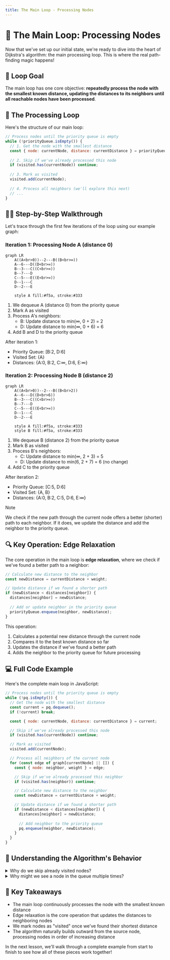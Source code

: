 ```yaml
---
title: The Main Loop - Processing Nodes
---
```


# 🔄 The Main Loop: Processing Nodes

Now that we've set up our initial state, we're ready to dive into the heart of Dijkstra's algorithm: the main processing loop. This is where the real path-finding magic happens!

## 🎯 Loop Goal

The main loop has one core objective: **repeatedly process the node with the smallest known distance, updating the distances to its neighbors until all reachable nodes have been processed**.

## 🔄 The Processing Loop

Here's the structure of our main loop:

```javascript
// Process nodes until the priority queue is empty
while (!priorityQueue.isEmpty()) {
  // 1. Get the node with the smallest distance
  const { node: currentNode, distance: currentDistance } = priorityQueue.dequeue();
  
  // 2. Skip if we've already processed this node
  if (visited.has(currentNode)) continue;
  
  // 3. Mark as visited
  visited.add(currentNode);
  
  // 4. Process all neighbors (we'll explore this next)
  // ...
}
```

## 🚶‍♂️ Step-by-Step Walkthrough

Let's trace through the first few iterations of the loop using our example graph:

### Iteration 1: Processing Node A (distance 0)

```mermaid
graph LR
    A((A<br>0))--2---B((B<br>∞))
    A--6---D((D<br>∞))
    B--3---C((C<br>∞))
    B--7---D
    C--5---E((E<br>∞))
    D--1---C
    D--2---E
    
    style A fill:#f5a, stroke:#333
```

1. We dequeue A (distance 0) from the priority queue
2. Mark A as visited
3. Process A's neighbors:
   - B: Update distance to min(∞, 0 + 2) = 2
   - D: Update distance to min(∞, 0 + 6) = 6
4. Add B and D to the priority queue

After iteration 1:
- Priority Queue: [B:2, D:6]
- Visited Set: {A}
- Distances: {A:0, B:2, C:∞, D:6, E:∞}

### Iteration 2: Processing Node B (distance 2)

```mermaid
graph LR
    A((A<br>0))--2---B((B<br>2))
    A--6---D((D<br>6))
    B--3---C((C<br>∞))
    B--7---D
    C--5---E((E<br>∞))
    D--1---C
    D--2---E
    
    style A fill:#f5a, stroke:#333
    style B fill:#f5a, stroke:#333
```

1. We dequeue B (distance 2) from the priority queue
2. Mark B as visited
3. Process B's neighbors:
   - C: Update distance to min(∞, 2 + 3) = 5
   - D: Update distance to min(6, 2 + 7) = 6 (no change)
4. Add C to the priority queue

After iteration 2:
- Priority Queue: [C:5, D:6]
- Visited Set: {A, B}
- Distances: {A:0, B:2, C:5, D:6, E:∞}

> [!NOTE]
> We check if the new path through the current node offers a better (shorter) path to each neighbor. If it does, we update the distance and add the neighbor to the priority queue.

## 🔍 Key Operation: Edge Relaxation

The core operation in the main loop is **edge relaxation**, where we check if we've found a better path to a neighbor:

```javascript
// Calculate new distance to the neighbor
const newDistance = currentDistance + weight;

// Update distance if we found a shorter path
if (newDistance < distances[neighbor]) {
  distances[neighbor] = newDistance;
  
  // Add or update neighbor in the priority queue
  priorityQueue.enqueue(neighbor, newDistance);
}
```

This operation:
1. Calculates a potential new distance through the current node
2. Compares it to the best known distance so far
3. Updates the distance if we've found a better path
4. Adds the neighbor to the priority queue for future processing

## 💻 Full Code Example

Here's the complete main loop in JavaScript:

```javascript
// Process nodes until the priority queue is empty
while (!pq.isEmpty()) {
  // Get the node with the smallest distance
  const current = pq.dequeue();
  if (!current) break;

  const { node: currentNode, distance: currentDistance } = current;

  // Skip if we've already processed this node
  if (visited.has(currentNode)) continue;

  // Mark as visited
  visited.add(currentNode);

  // Process all neighbors of the current node
  for (const edge of graph[currentNode] || []) {
    const { node: neighbor, weight } = edge;

    // Skip if we've already processed this neighbor
    if (visited.has(neighbor)) continue;

    // Calculate new distance to the neighbor
    const newDistance = currentDistance + weight;

    // Update distance if we found a shorter path
    if (newDistance < distances[neighbor]) {
      distances[neighbor] = newDistance;
      
      // Add neighbor to the priority queue
      pq.enqueue(neighbor, newDistance);
    }
  }
}
```

## 🧠 Understanding the Algorithm's Behavior

<details>
<summary>Why do we skip already visited nodes?</summary>

Once a node is marked as visited, we've found the shortest path to it. Due to the greedy nature of Dijkstra's algorithm and the fact that all weights are non-negative, we can never find a shorter path to that node later.

Skipping visited nodes is an optimization that prevents redundant work.
</details>

<details>
<summary>Why might we see a node in the queue multiple times?</summary>

A node can enter the queue multiple times if we find increasingly shorter paths to it. Each time we find a shorter path, we add the node again with the new, lower priority (distance).

Some priority queue implementations have a "decrease key" operation to update a node's priority instead of adding it multiple times.
</details>

## 🎯 Key Takeaways

- The main loop continuously processes the node with the smallest known distance
- Edge relaxation is the core operation that updates the distances to neighboring nodes
- We mark nodes as "visited" once we've found their shortest distance
- The algorithm naturally builds outward from the source node, processing nodes in order of increasing distance

In the next lesson, we'll walk through a complete example from start to finish to see how all of these pieces work together! 